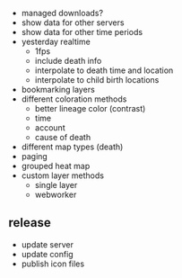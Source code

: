 - managed downloads?
- show data for other servers
- show data for other time periods
- yesterday realtime
  - 1fps
  - include death info
  - interpolate to death time and location
  - interpolate to child birth locations
- bookmarking layers
- different coloration methods
  - better lineage color (contrast)
  - time
  - account
  - cause of death
- different map types (death)
- paging
- grouped heat map
- custom layer methods
  - single layer
  - webworker

## release

- update server
- update config
- publish icon files
